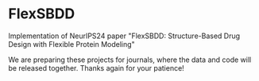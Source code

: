 # FlexSBDD
Implementation of NeurIPS24 paper "FlexSBDD: Structure-Based Drug Design with Flexible Protein Modeling"

We are preparing these projects for journals, where the data and code will be released together. Thanks again for your patience!
